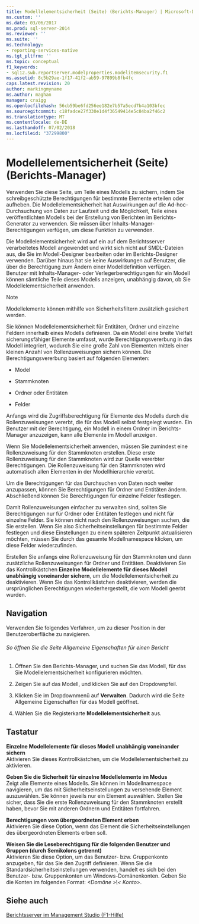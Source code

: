 ```yaml
---
title: Modellelementsicherheit (Seite) (Berichts-Manager) | Microsoft-Dokumentation
ms.custom: ''
ms.date: 03/06/2017
ms.prod: sql-server-2014
ms.reviewer: ''
ms.suite: ''
ms.technology:
- reporting-services-native
ms.tgt_pltfrm: ''
ms.topic: conceptual
f1_keywords:
- sql12.swb.reportserver.modelproperties.modelitemsecurity.f1
ms.assetid: 8c5b29ae-1f17-41f2-ab59-97899b8fb4fc
caps.latest.revision: 20
author: markingmyname
ms.author: maghan
manager: craigg
ms.openlocfilehash: 56cb59be6fd256ee182e7b57a5ecd7b4a103bfec
ms.sourcegitcommit: c18fadce27f330e1d4f36549414e5c84ba2f46c2
ms.translationtype: MT
ms.contentlocale: de-DE
ms.lasthandoff: 07/02/2018
ms.locfileid: "37299800"
---
```

# <a name="model-item-security-page-report-manager"></a>Modellelementsicherheit (Seite) (Berichts-Manager)
  Verwenden Sie diese Seite, um Teile eines Modells zu sichern, indem Sie schreibgeschützte Berechtigungen für bestimmte Elemente erteilen oder aufheben. Die Modellelementsicherheit hat Auswirkungen auf die Ad-hoc-Durchsuchung von Daten zur Laufzeit und die Möglichkeit, Teile eines veröffentlichten Modells bei der Erstellung von Berichten im Berichts-Generator zu verwenden. Sie müssen über Inhalts-Manager-Berechtigungen verfügen, um diese Funktion zu verwenden.  
  
 Die Modellelementsicherheit wird auf ein auf dem Berichtsserver verarbeitetes Modell angewendet und wirkt sich nicht auf SMDL-Dateien aus, die Sie im Modell-Designer bearbeiten oder im Berichts-Designer verwenden. Darüber hinaus hat sie keine Auswirkungen auf Benutzer, die über die Berechtigung zum Ändern einer Modelldefinition verfügen. Benutzer mit Inhalts-Manager- oder Verlegerberechtigungen für ein Modell können sämtliche Teile dieses Modells anzeigen, unabhängig davon, ob Sie Modellelementsicherheit anwenden.  
  
> [!NOTE]  
>  Modellelemente können mithilfe von Sicherheitsfiltern zusätzlich gesichert werden.  
  
 Sie können Modellelementsicherheit für Entitäten, Ordner und einzelne Feldern innerhalb eines Modells definieren. Da ein Modell eine breite Vielfalt sicherungsfähiger Elemente umfasst, wurde Berechtigungsvererbung in das Modell integriert, wodurch Sie eine große Zahl von Elementen mittels einer kleinen Anzahl von Rollenzuweisungen sichern können. Die Berechtigungsvererbung basiert auf folgenden Elementen:  
  
-   Model  
  
-   Stammknoten  
  
-   Ordner oder Entitäten  
  
-   Felder  
  
 Anfangs wird die Zugriffsberechtigung für Elemente des Modells durch die Rollenzuweisungen vererbt, die für das Modell selbst festgelegt wurden. Ein Benutzer mit der Berechtigung, ein Modell in einem Ordner im Berichts-Manager anzuzeigen, kann alle Elemente im Modell anzeigen.  
  
 Wenn Sie Modellelementsicherheit anwenden, müssen Sie zumindest eine Rollenzuweisung für den Stammknoten erstellen. Diese erste Rollenzuweisung für den Stammknoten wird zur Quelle vererbter Berechtigungen. Die Rollenzuweisung für den Stammknoten wird automatisch allen Elementen in der Modellhierarchie vererbt.  
  
 Um die Berechtigungen für das Durchsuchen von Daten noch weiter anzupassen, können Sie Berechtigungen für Ordner und Entitäten ändern. Abschließend können Sie Berechtigungen für einzelne Felder festlegen.  
  
 Damit Rollenzuweisungen einfacher zu verwalten sind, sollten Sie Berechtigungen nur für Ordner oder Entitäten festlegen und nicht für einzelne Felder. Sie können nicht nach den Rollenzuweisungen suchen, die Sie erstellen. Wenn Sie also Sicherheitseinstellungen für bestimmte Felder festlegen und diese Einstellungen zu einem späteren Zeitpunkt aktualisieren möchten, müssen Sie durch das gesamte Modellnamespace klicken, um diese Felder wiederzufinden.  
  
 Erstellen Sie anfangs eine Rollenzuweisung für den Stammknoten und dann zusätzliche Rollenzuweisungen für Ordner und Entitäten. Deaktivieren Sie das Kontrollkästchen **Einzelne Modellelemente für dieses Modell unabhängig voneinander sichern**, um die Modellelementsicherheit zu deaktivieren. Wenn Sie das Kontrollkästchen deaktivieren, werden die ursprünglichen Berechtigungen wiederhergestellt, die vom Modell geerbt wurden.  
  
## <a name="navigation"></a>Navigation  
 Verwenden Sie folgendes Verfahren, um zu dieser Position in der Benutzeroberfläche zu navigieren.  
  
###### <a name="to-open-the-general-properties-page-for-a-report"></a>So öffnen Sie die Seite Allgemeine Eigenschaften für einen Bericht  
  
1.  Öffnen Sie den Berichts-Manager, und suchen Sie das Modell, für das Sie Modellelementsicherheit konfigurieren möchten.  
  
2.  Zeigen Sie auf das Modell, und klicken Sie auf den Dropdownpfeil.  
  
3.  Klicken Sie im Dropdownmenü auf **Verwalten**. Dadurch wird die Seite Allgemeine Eigenschaften für das Modell geöffnet.  
  
4.  Wählen Sie die Registerkarte **Modellelementsicherheit** aus.  
  
## <a name="options"></a>Tastatur  
 **Einzelne Modellelemente für dieses Modell unabhängig voneinander sichern**  
 Aktivieren Sie dieses Kontrollkästchen, um die Modellelementsicherheit zu aktivieren.  
  
 **Geben Sie die Sicherheit für einzelne Modellelemente im Modus**  
 Zeigt alle Elemente eines Modells. Sie können im Modellnamespace navigieren, um das mit Sicherheitseinstellungen zu versehende Element auszuwählen. Sie können jeweils nur ein Element auswählen. Stellen Sie sicher, dass Sie die erste Rollenzuweisung für den Stammknoten erstellt haben, bevor Sie mit anderen Ordnern und Entitäten fortfahren.  
  
 **Berechtigungen vom übergeordneten Element erben**  
 Aktivieren Sie diese Option, wenn das Element die Sicherheitseinstellungen des übergeordneten Elements erben soll.  
  
 **Weisen Sie die Leseberechtigung für die folgenden Benutzer und Gruppen (durch Semikolons getrennt)**  
 Aktivieren Sie diese Option, um das Benutzer- bzw. Gruppenkonto anzugeben, für das Sie den Zugriff definieren. Wenn Sie die Standardsicherheitseinstellungen verwenden, handelt es sich bei den Benutzer- bzw. Gruppenkonten um Windows-Domänenkonten. Geben Sie die Konten im folgenden Format:  *\<Domäne >\\< Konto\>*.  
  
## <a name="see-also"></a>Siehe auch  
 [Berichtsserver im Management Studio (F1-Hilfe)](tools/report-server-in-management-studio-f1-help.md)  
  
  

